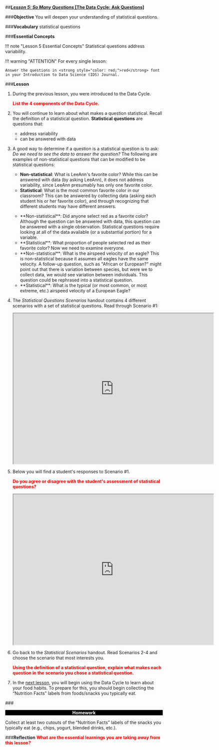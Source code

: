 ##***<u>Lesson 5: So Many Questions* [The Data Cycle: Ask Questions]</u>**

###**Objective**
You will deepen your understanding of statistical questions.

###**Vocabulary**
statistical questions

###**Essential Concepts**

!!! note "Lesson 5 Essential Concepts"
    Statistical questions address variability.

!!! warning "ATTENTION"
    For every single lesson:
    
    Answer the questions in <strong style="color: red;">red</strong> font in your Introduction to Data Science (IDS) Journal.

###**Lesson**
1. During the previous lesson, you were introduced to the Data Cycle. 
    
    <strong style="color: red;">List the 4 components of the Data Cycle.</strong>

2. You will continue to learn about what makes a question statistical. Recall the definition of a statistical question.         **Statistical questions** are questions that:<ul><li>address
    variability</li> <li>can be answered with data</li></ul> 
    
3. A good way to determine if a question is a statistical question is to ask: *Do we need to
    see the data to answer the question?* The following are examples of non-statistical questions that can be modified to be statistical questions:<ul><li> **Non-statistical**: What is LeeAnn's favorite color?  While this can be answered with data (by asking LeeAnn), it does not address variability, since LeeAnn presumably has only one favorite color.</li> <li>**Statistical**: What is the most common favorite color in our classroom?  This can be answered by collecting data (asking each student his or her favorite color), and through recognizing that different students may have different answers.
    </li> <li>**Non-statistical**: Did anyone select red as a favorite color? Although the question can be answered with data, this question can be answered with a single observation. Statistical questions require looking at all of the data available (or a substantial portion) for a variable.</li><li>**Statistical**: What proportion of people selected red as their favorite color? Now we need to examine everyone.</li><li>**Non-statistical**: What is the airspeed velocity of an eagle?  This is non-statistical because it assumes all eagles have the same velocity. A follow-up question, such as "African or European?" might point out that there is variation between species, but were we to collect data, we would see variation between individuals.  This question could be rephrased into a statistical question.</li><li>**Statistical**: What is the typical (or most common, or most extreme, etc.) airspeed velocity of a European Eagle?</li></ul>

4. The *Statistical Questions Scenarios* handout contains 4 different scenarios with a set of statistical questions. Read through Scenario #1:


    <div align="center"><iframe src="https://drive.google.com/file/d/1b-kVEHn06t03Fs2Y2cXw2AuPbfUymS3X/preview" width="640" height="480"></iframe><br></div>

5. Below you will find a student's responses to Scenario #1. 

    <strong style="color: red;">Do you agree or disagree with the student's assessment of statistical questions?</strong>
    
    <iframe src="https://drive.google.com/file/d/1Gt8wdCCMpRetP0E5Nmz8ILU1WtBhI6jX/preview" width="640" height="480"></iframe>

6. Go back to the *Statistical Scenarios* handout. Read Scenarios 2-4 and choose the scenario that most interests you.

    <strong style="color: red;"> Using the definition of a statistical question, explain what makes
each question in the scenario you chose a statistical question.</strong>

7. In the [next lesson](lesson6.md), you will begin using the Data Cycle to learn about your
food habits. To prepare for this, you should begin collecting the “Nutrition Facts” labels from
foods/snacks you typically eat.


###<p style="background: black; color: white; text-align: center;">**Homework**</p>
Collect at least two cutouts of the “Nutrition Facts” labels of the snacks you typically eat (e.g.,
chips, yogurt, blended drinks, etc.).


###**Reflection**
<strong style="color: red;">What are the essential learnings you are taking away from this lesson?</strong> 